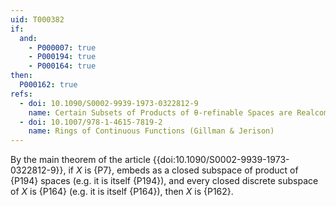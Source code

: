 ```yaml
---
uid: T000382
if:
  and:
    - P000007: true
    - P000194: true
    - P000164: true
then:
  P000162: true
refs:
  - doi: 10.1090/S0002-9939-1973-0322812-9  
    name: Certain Subsets of Products of θ-refinable Spaces are Realcompact (P. Zenor)
  - doi: 10.1007/978-1-4615-7819-2
    name: Rings of Continuous Functions (Gillman & Jerison)
---
```


By the main theorem of the article {{doi:10.1090/S0002-9939-1973-0322812-9}},
if $X$ is {P7}, embeds as a closed subspace of product of {P194} spaces (e.g. it is itself {P194}),
and every closed discrete subspace of $X$ is {P164} (e.g. it is itself {P164}), then $X$ is {P162}.
